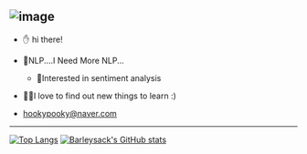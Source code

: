 
![image](https://user-images.githubusercontent.com/56079922/142782850-fbcc4055-3206-4470-a1bb-5378f9338da3.png)                                                           
----
- ✋ hi there!
- 📖NLP....I Need More NLP...
  - 🧠Interested in sentiment analysis

- 👨‍🎓I love to find out new things to learn :)

- hookypooky@naver.com
---

[![Top Langs](https://github-readme-stats.vercel.app/api/top-langs/?username=barleysack&langs_count=3)](https://github.com/anuraghazra/github-readme-stats)
[![Barleysack's GitHub stats](https://github-readme-stats.vercel.app/api?username=barleysack)](https://github.com/anuraghazra/github-readme-stats)

